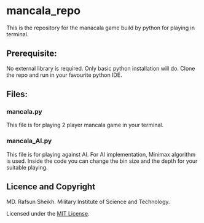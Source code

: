 # mancala_repo

This is the repository for the manacala game build by python for playing in terminal.

## Prerequisite:

No external library is required. Only basic python installation will do. Clone the repo and run in your favourite python IDE.

## Files:
### mancala.py

This file is for playing 2 player mancala game in your terminal.

### mancala_AI.py

This file is for playing against AI. For AI implementation, Minimax algorithm is used. Inside the code you can change the bin size and the depth for your suitable playing.

## Licence and Copyright

MD. Rafsun Sheikh. Military Institute of Science and Technology.

Licensed under the [MIT License](LICENSE).


